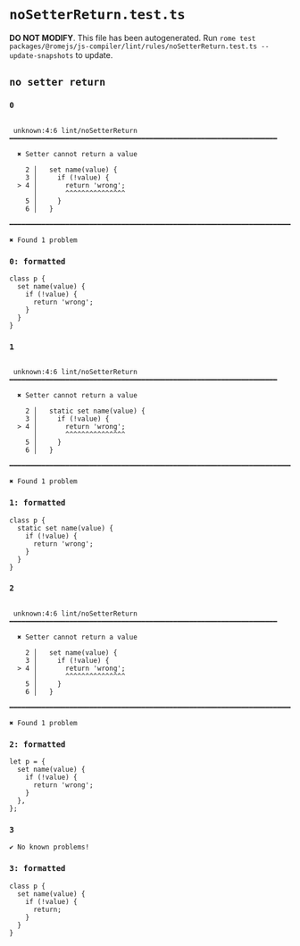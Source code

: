 # `noSetterReturn.test.ts`

**DO NOT MODIFY**. This file has been autogenerated. Run `rome test packages/@romejs/js-compiler/lint/rules/noSetterReturn.test.ts --update-snapshots` to update.

## `no setter return`

### `0`

```

 unknown:4:6 lint/noSetterReturn ━━━━━━━━━━━━━━━━━━━━━━━━━━━━━━━━━━━━━━━━━━━━━━━━━━━━━━━━━━━━━━━━━━━

  ✖ Setter cannot return a value

    2 │   set name(value) {
    3 │     if (!value) {
  > 4 │       return 'wrong';
      │       ^^^^^^^^^^^^^^^
    5 │     }
    6 │   }

━━━━━━━━━━━━━━━━━━━━━━━━━━━━━━━━━━━━━━━━━━━━━━━━━━━━━━━━━━━━━━━━━━━━━━━━━━━━━━━━━━━━━━━━━━━━━━━━━━━━

✖ Found 1 problem

```

### `0: formatted`

```
class p {
  set name(value) {
    if (!value) {
      return 'wrong';
    }
  }
}

```

### `1`

```

 unknown:4:6 lint/noSetterReturn ━━━━━━━━━━━━━━━━━━━━━━━━━━━━━━━━━━━━━━━━━━━━━━━━━━━━━━━━━━━━━━━━━━━

  ✖ Setter cannot return a value

    2 │   static set name(value) {
    3 │     if (!value) {
  > 4 │       return 'wrong';
      │       ^^^^^^^^^^^^^^^
    5 │     }
    6 │   }

━━━━━━━━━━━━━━━━━━━━━━━━━━━━━━━━━━━━━━━━━━━━━━━━━━━━━━━━━━━━━━━━━━━━━━━━━━━━━━━━━━━━━━━━━━━━━━━━━━━━

✖ Found 1 problem

```

### `1: formatted`

```
class p {
  static set name(value) {
    if (!value) {
      return 'wrong';
    }
  }
}

```

### `2`

```

 unknown:4:6 lint/noSetterReturn ━━━━━━━━━━━━━━━━━━━━━━━━━━━━━━━━━━━━━━━━━━━━━━━━━━━━━━━━━━━━━━━━━━━

  ✖ Setter cannot return a value

    2 │   set name(value) {
    3 │     if (!value) {
  > 4 │       return 'wrong';
      │       ^^^^^^^^^^^^^^^
    5 │     }
    6 │   }

━━━━━━━━━━━━━━━━━━━━━━━━━━━━━━━━━━━━━━━━━━━━━━━━━━━━━━━━━━━━━━━━━━━━━━━━━━━━━━━━━━━━━━━━━━━━━━━━━━━━

✖ Found 1 problem

```

### `2: formatted`

```
let p = {
  set name(value) {
    if (!value) {
      return 'wrong';
    }
  },
};

```

### `3`

```
✔ No known problems!

```

### `3: formatted`

```
class p {
  set name(value) {
    if (!value) {
      return;
    }
  }
}

```
